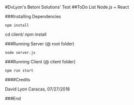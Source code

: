 #DvLyon's Betoni Solutions' Test
##ToDo List Node.js + React

###Installing Dependencies

    npm install
  cd client/
  npm install

###Running Server  (@ root folder)

    node server.js

###Running Client  (@ client folder)

    npm run start

####Credits

David Lyon
Caracas, 07/27/2018

###End